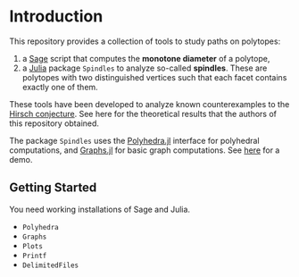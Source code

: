 # Introduction

This repository provides a collection of tools to study paths on polytopes:
1. a [Sage](https://www.sagemath.org/) script that computes the **monotone diameter** of a polytope,
2. a [Julia](https://julialang.org/) package `Spindles` to analyze so-called **spindles**. These are polytopes with two distinguished vertices such that each facet contains exactly one of them. 

These tools have been developed to analyze known counterexamples to the [Hirsch conjecture](https://en.wikipedia.org/wiki/Hirsch_conjecture). See here for the theoretical results that the authors of this repository obtained.

The package `Spindles` uses the [Polyhedra.jl](https://juliapolyhedra.github.io/Polyhedra.jl/) interface for polyhedral computations, and [Graphs.jl](https://juliagraphs.org/Graphs.jl/) for basic graph computations. 
See [here](Spindles/examples/Demo.ipynb) for a demo.

## Getting Started

You need working installations of Sage and Julia.

* `Polyhedra`
* `Graphs`
* `Plots`
* `Printf`
* `DelimitedFiles`

